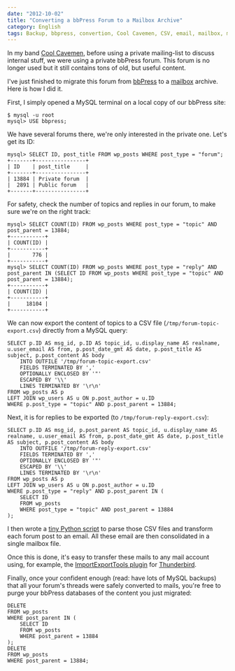 ```yaml
---
date: "2012-10-02"
title: "Converting a bbPress Forum to a Mailbox Archive"
category: English
tags: Backup, bbpress, convertion, Cool Cavemen, CSV, email, mailbox, mbox, migration, MySQL, SQL, PHP, Python, SQL, WordPress
---
```


In my band [Cool Cavemen](https://coolcavemen.com), before using a private mailing-list to discuss internal stuff, we were using a private bbPress forum. This forum is no longer used but it still contains tons of old, but useful content.

I've just finished to migrate this forum from [bbPress](https://bbpress.org/) to a [mailbox](https://en.wikipedia.org/wiki/Mbox) archive. Here is how I did it.

First, I simply opened a MySQL terminal on a local copy of our bbPress site:

```shell-session
$ mysql -u root
mysql> USE bbpress;
```

We have several forums there, we're only interested in the private one. Let's get its ID:

```console
mysql> SELECT ID, post_title FROM wp_posts WHERE post_type = "forum";
+-------+----------------+
| ID    | post_title     |
+-------+----------------+
| 13884 | Private forum  |
|  2891 | Public forum   |
+-------+----------------+
```

For safety, check the number of topics and replies in our forum, to make sure we're on the right track:

```console
mysql> SELECT COUNT(ID) FROM wp_posts WHERE post_type = "topic" AND post_parent = 13884;
+-----------+
| COUNT(ID) |
+-----------+
|       776 |
+-----------+
mysql> SELECT COUNT(ID) FROM wp_posts WHERE post_type = "reply" AND post_parent IN (SELECT ID FROM wp_posts WHERE post_type = "topic" AND post_parent = 13884);
+-----------+
| COUNT(ID) |
+-----------+
|     18104 |
+-----------+
```

We can now export the content of topics to a CSV file (`/tmp/forum-topic-export.csv`) directly from a MySQL query:

```mysql
SELECT p.ID AS msg_id, p.ID AS topic_id, u.display_name AS realname, u.user_email AS from, p.post_date_gmt AS date, p.post_title AS subject, p.post_content AS body
    INTO OUTFILE '/tmp/forum-topic-export.csv'
    FIELDS TERMINATED BY ','
    OPTIONALLY ENCLOSED BY '"'
    ESCAPED BY '\\'
    LINES TERMINATED BY '\r\n'
FROM wp_posts AS p
LEFT JOIN wp_users AS u ON p.post_author = u.ID
WHERE p.post_type = "topic" AND p.post_parent = 13884;
```

Next, it is for replies to be exported (to `/tmp/forum-reply-export.csv`):

```mysql
SELECT p.ID AS msg_id, p.post_parent AS topic_id, u.display_name AS realname, u.user_email AS from, p.post_date_gmt AS date, p.post_title AS subject, p.post_content AS body
    INTO OUTFILE '/tmp/forum-reply-export.csv'
    FIELDS TERMINATED BY ','
    OPTIONALLY ENCLOSED BY '"'
    ESCAPED BY '\\'
    LINES TERMINATED BY '\r\n'
FROM wp_posts AS p
LEFT JOIN wp_users AS u ON p.post_author = u.ID
WHERE p.post_type = "reply" AND p.post_parent IN (
    SELECT ID
    FROM wp_posts
    WHERE post_type = "topic" AND post_parent = 13884
);
```

I then wrote a [tiny Python script](https://github.com/kdeldycke/scripts/blob/master/bbpress-to-mailbox.py) to parse those CSV files and transform each forum post to an email. All these email are then consolidated in a single mailbox file.

Once this is done, it's easy to transfer these mails to any mail account using, for example, the [ImportExportTools plugin](https://addons.mozilla.org/thunderbird/addon/importexporttools/) for [Thunderbird](https://www.mozilla.org/thunderbird/).

Finally, once your confident enough (read: have lots of MySQL backups) that all your forum's threads were safely converted to mails, you're free to purge your bbPress databases of the content you just migrated:

```mysql
DELETE
FROM wp_posts
WHERE post_parent IN (
    SELECT ID
    FROM wp_posts
    WHERE post_parent = 13884
);
DELETE
FROM wp_posts
WHERE post_parent = 13884;
```

